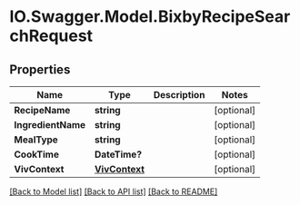 # IO.Swagger.Model.BixbyRecipeSearchRequest
## Properties

Name | Type | Description | Notes
------------ | ------------- | ------------- | -------------
**RecipeName** | **string** |  | [optional] 
**IngredientName** | **string** |  | [optional] 
**MealType** | **string** |  | [optional] 
**CookTime** | **DateTime?** |  | [optional] 
**VivContext** | [**VivContext**](VivContext.md) |  | [optional] 

[[Back to Model list]](../README.md#documentation-for-models) [[Back to API list]](../README.md#documentation-for-api-endpoints) [[Back to README]](../README.md)

